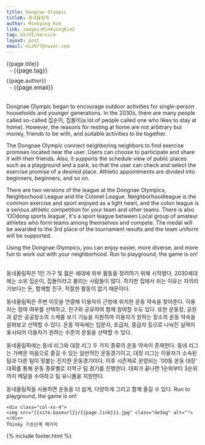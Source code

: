 ```yaml
---
title: Dongnae Olympic
titleK: 동네올림픽
author: Minkyung Kim
link: images/MinkyungKim2
tag: UX/UI/Service
layout: post
email: miz977@naver.com
---	
```


<div class="container">

<div class="deDep">
{{page.title}}<br>
<p style="font-size:15px; margin:0px; padding:0px 0px 0px 8px; margin:0px 0px 8px 0px;">- {{page.tag}}</p>
{{page.author}}<br>
<p style="font-size:15px; margin:0px; padding:0px 0px 0px 8px;">- {{page.email}}</p>
</div>

<br>

<div class="det lato">

<!--영문-->
Dongnae Olympic began to encourage outdoor activities for single-person households and younger generations. In the 2030s, there are many people called so-called 집순이, 집돌이(a lot of people called one who likes to stay at home). However, the reasons for resting at home are not arbitrary but money, friends to be with, and suitable activities to be together. 

The Dongnae Olympic connect neighboring neighbors to find exercise promises located near the user. Users can choose to participate and share it with their friends.
Also, it supports the schedule view of public places such as a playground and a park, so that the user can check and select the exercise promise of a desired place. Athletic appointments are divided into beginners, beginners, and so on.

There are two versions of the league at the Dongnae Olympics, Neighborhood League and the Colonel League. Neighborhoodleague is the common exercise and sport enjoyed as a light heart, and the colon league is a serious athletic competition for your team and other teams. There is also ‘OOdong sports league’, it's a sport league between Local group of amateur athletes who form teams among themselves and compete. The medal will be awarded to the 3rd place of the tournament results and the team uniform will be supported.

Using the Dongnae Olympics, you can enjoy easier, more diverse, and more fun to work out with your neighborhood. Run to playground, the game is on!

<!--영문-->

</div>


<div class="noto">
<!--국문-->

<br>
동네올림픽은 1인 가구 및 젊은 세대에 외부 활동을 장려하기 위해 시작됐다. 2030세대에는 소위 집순이, 집돌이라고 불리는 사람들이 많다. 하지만 집에서 쉬는 이유는 자의라기보다는 돈, 함께할 친구, 적절한 활동이 없기 때문이다. 

동네올림픽은 주변 이웃을 연결해 이용자의 근방에 위치한 운동 약속을 찾아준다. 이용자는 참여 여부를 선택하고, 친구와 공유하여 함께 참여할 수도 있다. 
또한 운동장, 공원과 같은 공공장소의 스케줄 보기 기능을 지원하여 이용자가 원하는 장소의 운동 약속을 살펴보고 선택할 수 있다. 운동 약속에는 입문자, 초급자, 중급자 등으로 나눠진 실력이 표시되어 이용자가 원하는 수준의 운동을 선택할 수 있다.

동네올림픽에는 동네 리그와 대장 리그 두 가지 종류의 운동 약속이 존재한다. 동네 리그는 가벼운 마음으로 즐길 수 있는 일반적인 운동경기이고, 대장 리그는 이용자가 소속된 팀과 다른 팀이 맞붙는 진지한 운동경기이다. 이후 시즌제로 운영되는 '00동 운동 대장' 대회를 통해 운동 종류별로 지역구 팀 경기를 진행한다. 대회가 끝나면 1순위부터 3순위까지 메달을 수여하고 팀 유니폼을 지원한다.  

동네올림픽을 사용하면 운동을 더 쉽게, 다양하게 그리고 함께 즐길 수 있다. 
Run to playground, the game is on!

<!--국문-->

</div>

<div class="row noto">
	
	<div class="col-xs-4">
	<img src="{{site.baseurl}}/{{page.link}}1.jpg" class="deImg" alt=""></div>
	Thinky 기초단계 패키지
</div>

	

</div> 

{% include footer.html %}
